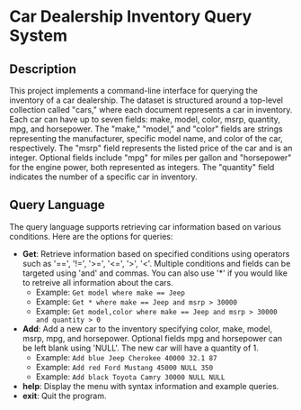 # Car Dealership Inventory Query System

## Description
This project implements a command-line interface for querying the inventory of a car dealership. The dataset is structured around a top-level collection called "cars," 
where each document represents a car in inventory. Each car can have up to seven fields: make, model, color, msrp, quantity, mpg, and horsepower. The "make," "model," 
and "color" fields are strings representing the manufacturer, specific model name, and color of the car, respectively. The "msrp" field represents the listed price of 
the car and is an integer. Optional fields include "mpg" for miles per gallon and "horsepower" for the engine power, both represented as integers. The "quantity" field 
indicates the number of a specific car in inventory.

## Query Language
The query language supports retrieving car information based on various conditions. Here are the options for queries:
- **Get**: Retrieve information based on specified conditions using operators such as '==', '!=', '>=', '<=', '>', '<'. Multiple conditions and fields can be targeted
  using 'and' and commas. You can also use '*' if you would like to retreive all information about the cars.
    - Example: `Get model where make == Jeep`
    - Example: `Get * where make == Jeep and msrp > 30000`
    - Example: `Get model,color where make == Jeep and msrp > 30000 and quantity > 0`
- **Add**: Add a new car to the inventory specifying color, make, model, msrp, mpg, and horsepower. Optional fields mpg and horsepower can be left blank using 'NULL'.
  The new car will have a quantity of 1.
    - Example: `Add blue Jeep Cherokee 40000 32.1 87`
    - Example: `Add red Ford Mustang 45000 NULL 350`
    - Example: `Add black Toyota Camry 30000 NULL NULL`
- **help**: Display the menu with syntax information and example queries.
- **exit**: Quit the program.
